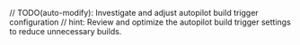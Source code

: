 // TODO(auto-modify): Investigate and adjust autopilot build trigger configuration
// hint: Review and optimize the autopilot build trigger settings to reduce unnecessary builds.
